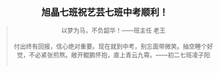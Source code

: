 ##  <center>旭晶七班祝艺芸七班中考顺利！</center>
<!--368829408-->
> <center>以梦为马，不负韶华！——班主任 老王</center><br/>
> <center>付出终有回报，信心绝对重要。现在就到中考，别忘面带微笑。抽空睡个好觉，不必紧张煎熬。敞开鲲鹏怀抱，直上青云九霄。——初二七班凌子阳</center><br/>
